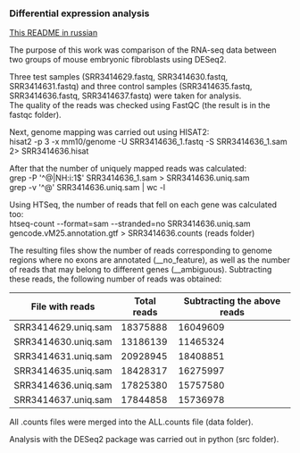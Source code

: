 ### Differential expression analysis

[This README in russian](README.ru.md)

The purpose of this work was comparison of the RNA-seq data between two groups of mouse embryonic fibroblasts using DESeq2.

Three test samples (SRR3414629.fastq, SRR3414630.fastq, SRR3414631.fastq) and three control samples (SRR3414635.fastq, SRR3414636.fastq, SRR3414637.fastq) were taken for analysis.  
The quality of the reads was checked using FastQC (the result is in the fastqc folder).

Next, genome mapping was carried out using HISAT2:  
hisat2 -p 3 -x mm10/genome -U SRR3414636_1.fastq -S SRR3414636_1.sam  2>  SRR3414636.hisat

After that the number of uniquely mapped reads was calculated:  
grep -P '^@|NH:i:1$' SRR3414636_1.sam > SRR3414636.uniq.sam  
grep -v '^@' SRR3414636.uniq.sam | wc -l

Using HTSeq, the number of reads that fell on each gene was calculated too:  
htseq-count --format=sam --stranded=no SRR3414636.uniq.sam  gencode.vM25.annotation.gtf > SRR3414636.counts (reads folder)

The resulting files show the number of reads corresponding to genome regions where no exons are annotated (__no_feature), as well as the number of reads that may belong to different genes (__ambiguous). Subtracting these reads, the following number of reads was obtained:

| File with reads  | Total reads | Subtracting the above reads |
| ------------- | ------------- | ------------- |
| SRR3414629.uniq.sam  | 18375888  | 16049609 |
| SRR3414630.uniq.sam  | 13186139  | 11465324 |
| SRR3414631.uniq.sam  | 20928945  | 18408851 |
| SRR3414635.uniq.sam  | 18428317  | 16275997 |
| SRR3414636.uniq.sam  | 17825380  | 15757580 |
| SRR3414637.uniq.sam  | 17844858  | 15736978 |

All .counts files were merged into the ALL.counts file (data folder).

Analysis with the DESeq2 package was carried out in python (src folder).

